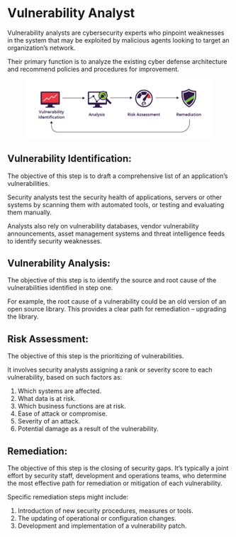 # Vulnerability Analyst

Vulnerability analysts are cybersecurity experts who pinpoint weaknesses in the system that may be exploited by malicious agents looking to target an organization’s network.&#x20;

Their primary function is to analyze the existing cyber defense architecture and recommend policies and procedures for improvement.

<figure><img src="../../../.gitbook/assets/image (6) (1) (1).png" alt=""><figcaption></figcaption></figure>

## Vulnerability Identification:

The objective of this step is to draft a comprehensive list of an application’s vulnerabilities.

Security analysts test the security health of applications, servers or other systems by scanning them with automated tools, or testing and evaluating them manually.

Analysts also rely on vulnerability databases, vendor vulnerability announcements, asset management systems and threat intelligence feeds to identify security weaknesses.

## Vulnerability Analysis:

The objective of this step is to identify the source and root cause of the vulnerabilities identified in step one.

For example, the root cause of a vulnerability could be an old version of an open source library. This provides a clear path for remediation – upgrading the library.

## Risk Assessment:

The objective of this step is the prioritizing of vulnerabilities.

It involves security analysts assigning a rank or severity score to each vulnerability, based on such factors as:

1. Which systems are affected.
2. What data is at risk.
3. Which business functions are at risk.
4. Ease of attack or compromise.
5. Severity of an attack.
6. Potential damage as a result of the vulnerability.

## Remediation:

The objective of this step is the closing of security gaps. It’s typically a joint effort by security staff, development and operations teams, who determine the most effective path for remediation or mitigation of each vulnerability.

Specific remediation steps might include:

1. Introduction of new security procedures, measures or tools.
2. The updating of operational or configuration changes.
3. Development and implementation of a vulnerability patch.
